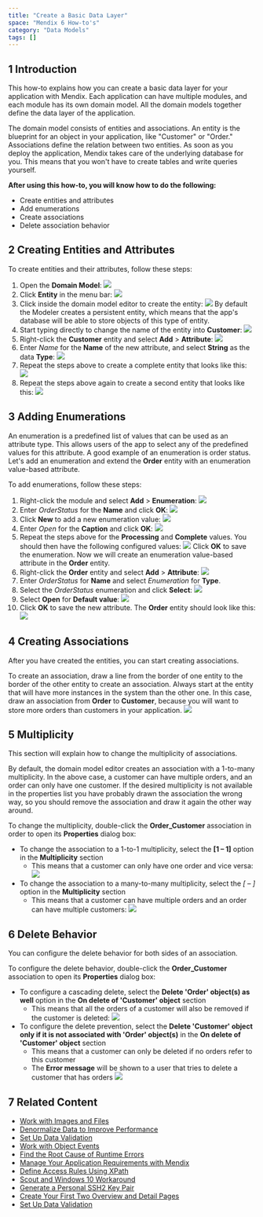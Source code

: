 ```yaml
---
title: "Create a Basic Data Layer"
space: "Mendix 6 How-to's"
category: "Data Models"
tags: []
---
```


## 1 Introduction

This how-to explains how you can create a basic data layer for your application with Mendix. Each application can have multiple modules, and each module has its own domain model. All the domain models together define the data layer of the application. 

The domain model consists of entities and associations. An entity is the blueprint for an object in your application, like "Customer" or "Order." Associations define the relation between two entities. As soon as you deploy the application, Mendix takes care of the underlying database for you. This means that you won't have to create tables and write queries yourself.

**After using this how-to, you will know how to do the following:**

* Create entities and attributes
* Add enumerations
* Create associations
* Delete association behavior

## 2 Creating Entities and Attributes

To create entities and their attributes, follow these steps:

1. Open the **Domain Model**:
    ![](attachments/18448745/18582192.png)
2. Click **Entity** in the menu bar:
    ![](attachments/18448745/18582191.png) 
3. Click inside the domain model editor to create the entity:
    ![](attachments/18448745/18582190.png) 
    By default the Modeler creates a persistent entity, which means that the app's database will be able to store objects of this type of entity.
4. Start typing directly to change the name of the entity into **Customer**:
    ![](attachments/18448745/18582189.png)
5. Right-click the **Customer** entity and select **Add** > **Attribute**:
    ![](attachments/18448745/18582188.png)
6. Enter *Name* for the **Name** of the new attribute, and select **String** as the data **Type**:
    ![](attachments/18448745/18582186.png)
7. Repeat the steps above to create a complete entity that looks like this:
    ![](attachments/18448745/18582185.png)
9. Repeat the steps above again to create a second entity that looks like this:
    ![](attachments/18448745/18582184.png)

## 3 Adding Enumerations

An enumeration is a predefined list of values that can be used as an attribute type. This allows users of the app to select any of the predefined values for this attribute. A good example of an enumeration is order status. Let's add an enumeration and extend the **Order** entity with an enumeration value-based attribute.

To add enumerations, follow these steps:

1. Right-click the module and select **Add** > **Enumeration**:
    ![](attachments/18448745/18582182.png)
2. Enter *OrderStatus* for the **Name** and click **OK**:
    ![](attachments/18448745/18582202.png)
3. Click **New** to add a new enumeration value:
    ![](attachments/18448745/18582181.png)
4. Enter _Open_ for the **Caption** and click **OK**:
    ![](attachments/18448745/18582180.png)
5. Repeat the steps above for the **Processing** and **Complete** values. You should then have the following configured values:
    ![](attachments/18448745/18582179.png)
    Click **OK** to save the enumeration. Now we will create an enumeration value-based attribute in the **Order** entity.
6. Right-click the **Order** entity and select **Add** > **Attribute**:
    ![](attachments/18448745/18582178.png)
7. Enter *OrderStatus* for **Name** and select *Enumeration* for **Type**.
8. Select the *OrderStatus* enumeration and click **Select**:
    ![](attachments/18448745/18582177.png)
9. Select **Open** for **Default value**:
    ![](attachments/18448745/18582197.png)
10. Click **OK** to save the new attribute. The **Order** entity should look like this:
    ![](attachments/18448745/18582176.png)

## 4 Creating Associations

After you have created the entities, you can start creating associations.

To create an association, draw a line from the border of one entity to the border of the other entity to create an association. Always start at the entity that will have more instances in the system than the other one. In this case, draw an association from **Order** to **Customer**, because you will want to store more orders than customers in your application.
    ![](attachments/18448745/18582175.png)

## 5 Multiplicity

This section will explain how to change the multiplicity of associations. 

By default, the domain model editor creates an association with a 1-to-many multiplicity. In the above case, a customer can have multiple orders, and an order can only have one customer. If the desired multiplicity is not available in the properties list you have probably drawn the association the wrong way, so you should remove the association and draw it again the other way around.

To change the multiplicity, double-click the **Order_Customer** association in order to open its **Properties** dialog box:

* To change the association to a 1-to-1 multiplicity, select the **[1 – 1]** option in the **Multiplicity** section
    * This means that a customer can only have one order and vice versa:
    ![](attachments/18448745/18582206.png)
* To change the association to a many-to-many multiplicity, select the **[* – *]** option in the **Multiplicity** section
    * This means that a customer can have multiple orders and an order can have multiple customers:
    ![](attachments/18448745/18582205.png)

## 6 Delete Behavior

You can configure the delete behavior for both sides of an association.

To configure the delete behavior, double-click the **Order_Customer** association to open its **Properties** dialog box:

* To configure a cascading delete, select the **Delete 'Order' object(s) as well** option in the **On delete of 'Customer' object** section
    * This means that all the orders of a customer will also be removed if the customer is deleted:
    ![](attachments/18448745/18582209.png)
* To configure the delete prevention, select the **Delete 'Customer' object only if it is not associated with 'Order' object(s)** in the **On delete of 'Customer' object** section
    * This means that a customer can only be deleted if no orders refer to this customer
    * The **Error message** will be shown to a user that tries to delete a customer that has orders
    ![](attachments/18448745/18582208.png)

## 7 Related Content

* [Work with Images and Files](working-with-images-and-files)
* [Denormalize Data to Improve Performance](denormalize-data-to-improve-performance)
* [Set Up Data Validation](setting-up-data-validation)
* [Work with Object Events](working-with-object-events)
* [Find the Root Cause of Runtime Errors](finding-the-root-cause-of-runtime-errors)
* [Manage Your Application Requirements with Mendix](managing-your-application-requirements-with-mendix)
* [Define Access Rules Using XPath](define-access-rules-using-xpath)
* [Scout and Windows 10 Workaround](scout-and-windows-10-workaround)
* [Generate a Personal SSH2 Key Pair](generating-a-personal-ssh2-key-pair)
* [Create Your First Two Overview and Detail Pages](create-your-first-two-overview-and-detail-pages)
* [Set Up Data Validation](setting-up-data-validation)